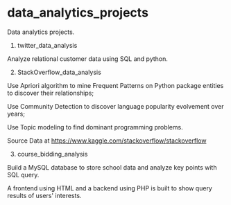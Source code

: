 # data_analytics_projects

Data analytics projects.

1. twitter_data_analysis

Analyze relational customer data using SQL and python.

2. StackOverflow_data_analysis

Use Apriori algorithm to mine Frequent Patterns on Python package entities to discover their relationships; 

Use Community Detection to discover language popularity evolvement over years;

Use Topic modeling to find dominant programming problems.

Source Data at https://www.kaggle.com/stackoverflow/stackoverflow

3. course_bidding_analysis

Build a MySQL database to store school data and analyze key points with SQL query. 

A frontend using HTML and a backend using PHP is built to show query results of users' interests.

